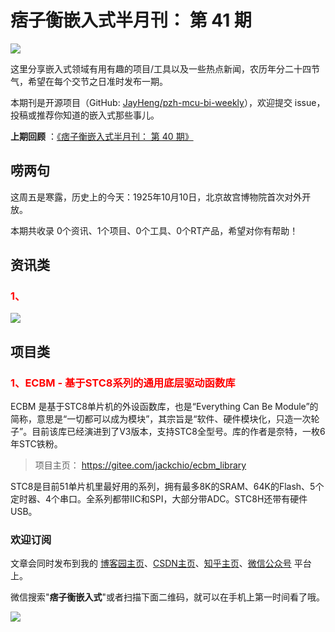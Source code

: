 # 痞子衡嵌入式半月刊： 第 41 期

![](http://henjay724.com/image/cnblogs/pzh_mcu_bi_weekly.PNG)

这里分享嵌入式领域有用有趣的项目/工具以及一些热点新闻，农历年分二十四节气，希望在每个交节之日准时发布一期。

本期刊是开源项目（GitHub: [JayHeng/pzh-mcu-bi-weekly](https://github.com/JayHeng/pzh-mcu-bi-weekly)），欢迎提交 issue，投稿或推荐你知道的嵌入式那些事儿。

**上期回顾** ：[《痞子衡嵌入式半月刊： 第 40 期》](https://www.cnblogs.com/henjay724/p/15315617.html)

## 唠两句

这周五是寒露，历史上的今天：1925年10月10日，北京故宫博物院首次对外开放。

本期共收录 0个资讯、1个项目、0个工具、0个RT产品，希望对你有帮助！

## 资讯类

### <font color="red">1、</font>


![](http://henjay724.com/image/biweekly20211010/.PNG)



## 项目类

### <font color="red">1、ECBM - 基于STC8系列的通用底层驱动函数库</font>

ECBM 是基于STC8单片机的外设函数库，也是“Everything Can Be Module”的简称，意思是“一切都可以成为模块”，其宗旨是“软件、硬件模块化，只造一次轮子”。目前该库已经演进到了V3版本，支持STC8全型号。库的作者是奈特，一枚6年STC铁粉。

> 项目主页： https://gitee.com/jackchio/ecbm_library

STC8是目前51单片机里最好用的系列，拥有最多8K的SRAM、64K的Flash、5个定时器、4个串口。全系列都带IIC和SPI，大部分带ADC。STC8H还带有硬件USB。

### 欢迎订阅

文章会同时发布到我的 [博客园主页](https://www.cnblogs.com/henjay724/)、[CSDN主页](https://blog.csdn.net/henjay724)、[知乎主页](https://www.zhihu.com/people/henjay724)、[微信公众号](http://weixin.sogou.com/weixin?type=1&query=痞子衡嵌入式) 平台上。

微信搜索"__痞子衡嵌入式__"或者扫描下面二维码，就可以在手机上第一时间看了哦。

![](http://henjay724.com/image/github/pzhMcu_qrcode_258x258.jpg)

